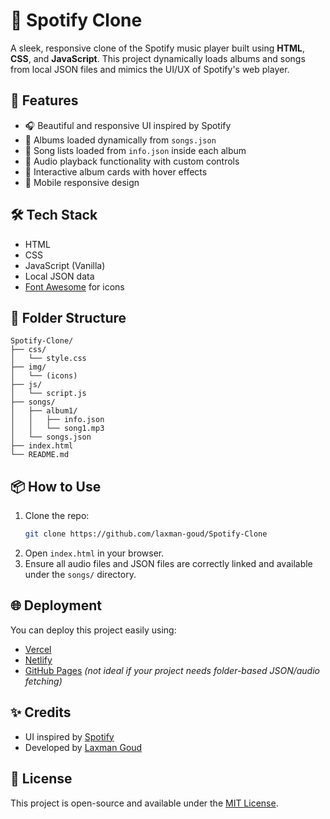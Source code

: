 # 🎵 Spotify Clone

A sleek, responsive clone of the Spotify music player built using **HTML**, **CSS**, and **JavaScript**. This project dynamically loads albums and songs from local JSON files and mimics the UI/UX of Spotify's web player.

## 📂 Features

- 🎧 Beautiful and responsive UI inspired by Spotify
- 📁 Albums loaded dynamically from `songs.json`
- 📜 Song lists loaded from `info.json` inside each album
- 🎵 Audio playback functionality with custom controls
- 🔁 Interactive album cards with hover effects
- 📱 Mobile responsive design

## 🛠️ Tech Stack

- HTML
- CSS
- JavaScript (Vanilla)
- Local JSON data
- [Font Awesome](https://fontawesome.com/) for icons

## 📁 Folder Structure

```
Spotify-Clone/
├── css/
│   └── style.css
├── img/
│   └── (icons)
├── js/
│   └── script.js
├── songs/
│   ├── album1/
│   │   ├── info.json
│   │   └── song1.mp3
│   └── songs.json
├── index.html
└── README.md
```


## 📦 How to Use

1. Clone the repo:
   ```bash
   git clone https://github.com/laxman-goud/Spotify-Clone
   ```
2. Open `index.html` in your browser.
3. Ensure all audio files and JSON files are correctly linked and available under the `songs/` directory.

## 🌐 Deployment

You can deploy this project easily using:

- [Vercel](https://vercel.com/)
- [Netlify](https://www.netlify.com/)
- [GitHub Pages](https://pages.github.com/) *(not ideal if your project needs folder-based JSON/audio fetching)*

## ✨ Credits

- UI inspired by [Spotify](https://spotify.com)
- Developed by [Laxman Goud](https://github.com/laxman-goud)

## 📄 License

This project is open-source and available under the [MIT License](LICENSE).